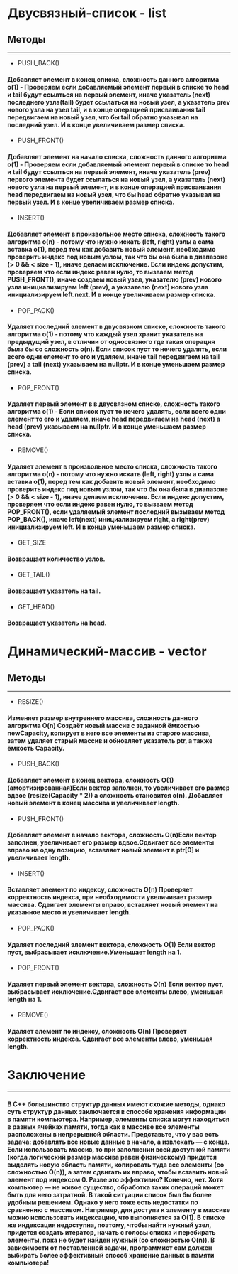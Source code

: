 # Двусвязный-список - list
## Методы

____

+ PUSH_BACK() 
#### Добавляет элемент в конец списка, сложность данного алгоритма o(1) - Проверяем если добавляемый элемент первый в списке то head и tail будут ссылться на первый элемент, иначе указатель (next) последнего узла(tail) будет ссылаться на новый узел, а указатель prev нового узла на узел tail, и в конце операцией присваивания tail передвигаем на новый узел, что бы tail обратно указывал на последний узел. И в конце увеличиваем размер списка.

+ PUSH_FRONT()
#### Добавляет элемент на начало списка, сложность данного алгоритма o(1) -  Проверяем если добавляемый элемент первый в списке то head и tail будут ссылться на первый элемент, иначе указатель (prev) первого элемента будет ссылаться на новый узел, а указатель (next) нового узла на первый элемент, и в конце операцией присваивания head передвигаем на новый узел, что бы head обратно указывал на первый узел. И в конце увеличиваем размер списка.

+ INSERT()
#### Добавляет элемент в произвольное место списка, сложность такого алгоритма o(n) - потому что нужно искать (left, right) узлы а сама вставка o(1), перед тем как добавить новый элемент, необходимо проверить индекс под новым узлом, так что бы она была в диапазоне (> 0 && < size - 1), иначе делаем исключение. Если индекс допустим, проверяем что если индекс равен нулю, то вызваем метод PUSH_FRONT(), иначе создаем новый узел, указателю (prev) нового узла инициализируем left (prev), a указателю (next) нового узла инициализируем left.next. И в конце увеличиваем размер списка.

+ POP_PACK()
#### Удаляет последний элемент в двусвязном списке, сложность такого алгоритма o(1) - потому что каждый узел хранит указатель на предыдущий  узел, в отличии от односвязного где такая операция была бы со сложность o(n). Если список пуст то нечего удалять, если всего одни елемент то его и удаляем, иначе tail передвигаем на tail (prev) а tail (next) указываем на nullptr. И в конце уменьшаем размер списка.

+ POP_FRONT()
#### Удаляет первый элемент в в двусвязном списке, сложность такого алгоритма o(1) - Если список пуст то нечего удалять, если всего одни елемент то его и удаляем, иначе head передвигаем на head (next) а head (prev) указываем на nullptr. И в конце уменьшаем размер списка.

+ REMOVE()
#### Удаляет элемент в произвольное место списка, сложность такого алгоритма o(n) - потому что нужно искать (left, right) узлы а сама вставка o(1), перед тем как добавить новый элемент, необходимо проверить индекс под новым узлом, так что бы она была в диапазоне (> 0 && < size - 1), иначе делаем исключение. Если индекс допустим, проверяем что если индекс равен нулю, то вызваем метод POP_FRONT(), если удаляемый элемент последний вызываем метод POP_BACK(), иначе left(next) инициализируем right, а right(prev) инициализируем left. И в конце уменьшаем размер списка.

+ GET_SIZE
#### Возвращает количество узлов.

+ GET_TAIL()
#### Возвращает указатель на tail.

+ GET_HEAD()
#### Возвращает указатель на head.


# Динамический-массив - vector
## Методы

____

+ RESIZE()
#### Изменяет размер внутреннего массива, сложность данного алгоритма O(n) Создаёт новый массив с заданной ёмкостью newCapacity, копирует в него все элементы из старого массива, затем удаляет старый массив и обновляет указатель ptr, а также ёмкость Capacity.

+ PUSH_BACK()
#### Добавляет элемент в конец вектора, сложность O(1) (амортизированная)Если вектор заполнен, то увеличивает его размер вдвое (resize(Capacity * 2)) а сложность становится o(n). Добавляет новый элемент в конец массива и увеличивает length.

+ PUSH_FRONT()
#### Добавляет элемент в начало вектора, сложность O(n)Если вектор заполнен, увеличивает его размер вдвое.Сдвигает все элементы вправо на одну позицию, вставляет новый элемент в ptr[0] и увеличивает length.

+ INSERT()
#### Вставляет элемент по индексу, сложность O(n) Проверяет корректность индекса, при необходимости увеличивает размер массива. Сдвигает элементы вправо, вставляет новый элемент на указанное место и увеличивает length.

+ POP_PACK()
#### Удаляет последний элемент вектора, сложность O(1) Если вектор пуст, выбрасывает исключение.Уменьшает length на 1.

+ POP_FRONT()
#### Удаляет первый элемент вектора, сложность O(n) Если вектор пуст, выбрасывает исключение.Сдвигает все элементы влево, уменьшая length на 1.

+ REMOVE()
#### Удаляет элемент по индексу, сложность O(n) Проверяет корректность индекса. Сдвигает все элементы влево, уменьшая length.


# Заключение

____

#### В C++ большинство структур данных имеют схожие методы, однако суть структур данных заключается в способе хранения информации в памяти компьютера. Например, элементы списка могут находиться в разных ячейках памяти, тогда как в массиве все элементы расположены в непрерывной области. Представьте, что у вас есть задача: добавлять все новые данные в начало, а извлекать — с конца. Если использовать массив, то при заполнении всей доступной памяти (когда логический размер массива равен физическому) придется выделять новую область памяти, копировать туда все элементы (со сложностью O(n)), а затем сдвигать их вправо, чтобы вставить новый элемент под индексом 0. Разве это эффективно? Конечно, нет. Хотя компьютер — не живое существо, обработка таких операций может быть для него затратной. В такой ситуации список был бы более удобным решением. Однако у него тоже есть недостатки по сравнению с массивом. Например, для доступа к элементу в массиве можно использовать индексацию, что выполняется за O(1). В списке же индексация недоступна, поэтому, чтобы найти нужный узел, придется создать итератор, начать с головы списка и перебирать элементы, пока не будет найден нужный (со сложностью O(n)). В зависимости от поставленной задачи, программист сам должен выбирать более эффективный способ хранение данных в памяти компьютера!

